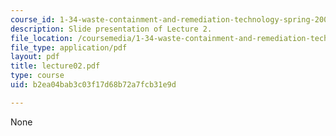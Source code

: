 ```yaml
---
course_id: 1-34-waste-containment-and-remediation-technology-spring-2004
description: Slide presentation of Lecture 2.
file_location: /coursemedia/1-34-waste-containment-and-remediation-technology-spring-2004/b2ea04bab3c03f17d68b72a7fcb31e9d_lecture02.pdf
file_type: application/pdf
layout: pdf
title: lecture02.pdf
type: course
uid: b2ea04bab3c03f17d68b72a7fcb31e9d

---
```

None